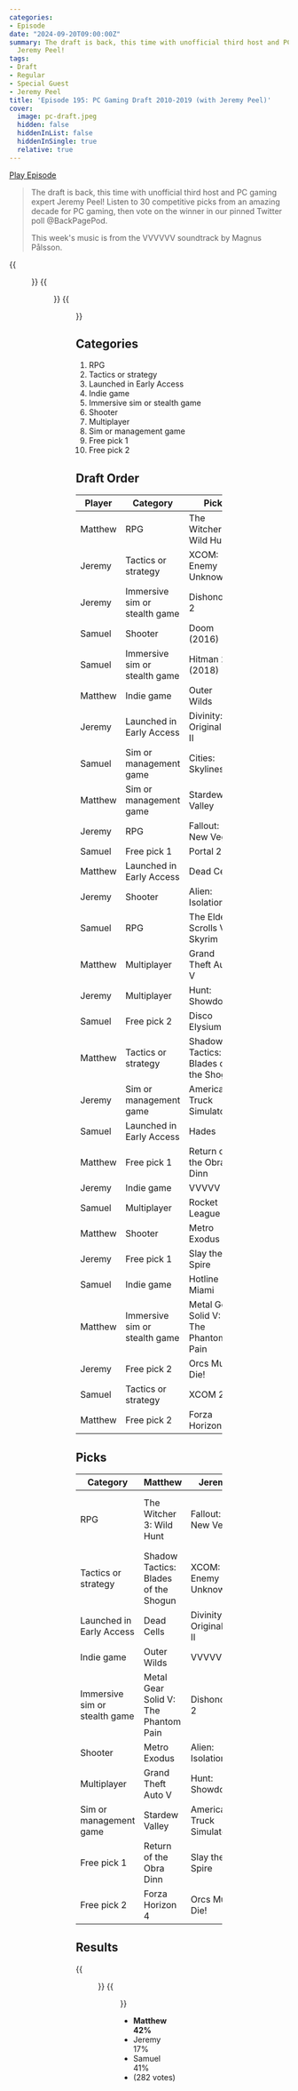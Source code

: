 ```yaml
---
categories:
- Episode
date: "2024-09-20T09:00:00Z"
summary: The draft is back, this time with unofficial third host and PC gaming expert
  Jeremy Peel!
tags:
- Draft
- Regular
- Special Guest
- Jeremy Peel
title: 'Episode 195: PC Gaming Draft 2010-2019 (with Jeremy Peel)'
cover: 
  image: pc-draft.jpeg
  hidden: false
  hiddenInList: false
  hiddenInSingle: true
  relative: true
---
```


[Play Episode](https://www.patreon.com/posts/episode-195-pc-112386034)
> The draft is back, this time with unofficial third host and PC gaming expert Jeremy Peel! Listen to 30 competitive picks from an amazing decade for PC gaming, then vote on the winner in our pinned Twitter poll @BackPagePod.
>
> This week's music is from the VVVVVV soundtrack by Magnus Pålsson.

{{<figure 
    src="pc-draft.jpeg" 
    caption="Image Credit: gjones86" 
    alt="PC Draft">}}
{{<figure 
    src="morse.jpeg" 
    alt="Morse" >}}
{{<figure 
    src="gta-v-pc-draft.jpeg" 
    alt="GTA V"
    caption="Image Credit: Bjorn" >}}

## Categories

1. RPG
2. Tactics or strategy
3. Launched in Early Access
4. Indie game
5. Immersive sim or stealth game
6. Shooter
7. Multiplayer
8. Sim or management game
9. Free pick 1
10. Free pick 2

## Draft Order

| Player  | Category  | Pick                                           |
|-----------|-----|------------------------------------------------|
|Matthew | RPG |The Witcher 3: Wild Hunt|
|Jeremy|Tactics or strategy |XCOM: Enemy Unknown|
|Jeremy|Immersive sim or stealth game |Dishonored 2|
|Samuel|Shooter|Doom (2016) |
|Samuel|Immersive sim or stealth game|Hitman 2 (2018) |
|Matthew|Indie game|Outer Wilds |
|Jeremy|Launched in Early Access|Divinity: Original Sin II|
|Samuel|Sim or management game|Cities: Skylines|
|Matthew|Sim or management game|Stardew Valley|
|Jeremy|RPG|Fallout: New Vegas|
|Samuel|Free pick 1| Portal 2|
|Matthew|Launched in Early Access|Dead Cells|
|Jeremy|Shooter|Alien: Isolation|
|Samuel|RPG|The Elder Scrolls V: Skyrim|
|Matthew|Multiplayer|Grand Theft Auto V|
|Jeremy|Multiplayer|Hunt: Showdown|
|Samuel|Free pick 2 |Disco Elysium|
|Matthew|Tactics or strategy|Shadow Tactics: Blades of the Shogun|
|Jeremy|Sim or management game | American Truck Simulator|
|Samuel|Launched in Early Access |Hades|
|Matthew|Free pick 1 |Return of the Obra Dinn|
|Jeremy|Indie game|VVVVV|
|Samuel|Multiplayer|Rocket League |
|Matthew|Shooter|Metro Exodus |
|Jeremy|Free pick 1 |Slay the Spire|
|Samuel|Indie game|Hotline Miami |
|Matthew|Immersive sim or stealth game|Metal Gear Solid V: The Phantom Pain |
|Jeremy|Free pick 2|Orcs Must Die! |
|Samuel| Tactics or strategy|XCOM 2 |
|Matthew|Free pick 2 | Forza Horizon 4 |

## Picks

| Category         | Matthew    | Jeremy     | Samuel |
|------------------|--------------------|-------------------|---|
| RPG |The Witcher 3: Wild Hunt |Fallout: New Vegas|The Elder Scrolls V: Skyrim|
| Tactics or strategy | Shadow Tactics: Blades of the Shogun | XCOM: Enemy Unknown| XCOM 2 |
|Launched in Early Access | Dead Cells | Divinity: Original Sin II| Hades |
|Indie game|Outer Wilds | VVVVV | Hotline Miami |
| Immersive sim or stealth game | Metal Gear Solid V: The Phantom Pain | Dishonored 2| Hitman 2 (2018) |
| Shooter | Metro Exodus | Alien: Isolation | Doom (2016) |
| Multiplayer | Grand Theft Auto V | Hunt: Showdown | Rocket League |
| Sim or management game | Stardew Valley | American Truck Simulator | Cities: Skylines|
| Free pick 1 | Return of the Obra Dinn | Slay the Spire | Portal 2 |
| Free pick 2 | Forza Horizon 4 | Orcs Must Die! | Disco Elysium |

## Results

{{<figure 
    src="down-to-the-wire.jpeg" 
    alt="Down to the wire" >}}
{{<figure 
    src="frozen-poll.jpeg" 
    alt="Frozen poll" >}}

- **Matthew 42%**
- Jeremy 17%
- Samuel 41%
- (282 votes)